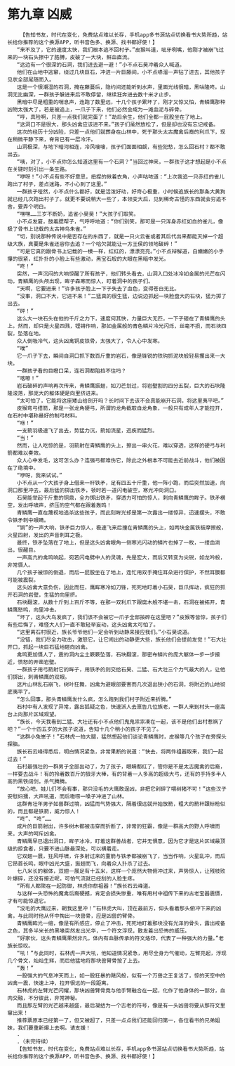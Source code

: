 # 第九章 凶威
        【告知书友，时代在变化，免费站点难以长存，手机app多书源站点切换看书大势所趋，站长给你推荐的这个换源APP，听书音色多、换源、找书都好使！】
       “来不及了，它的速度太快，我们根本逃不回村子。”皮猴叫道，呲牙咧嘴，他刚才被崩飞过来的一块石头擦中了胳膊，皮破了一大块，鲜血直流。
       “这边有一个很深的石洞，我们进去避一避！”小不点石昊冲着众人喊道。
       他们在山地中逃窜，绕过几块巨石，冲进一片巨藤间，小不点哧溜一声钻了进去，其他孩子见状全部尾随而入。
       这是一个很潮湿的石洞，掩在藤蔓后，隐约间还能听到水声，里面光线很暗，黑咕隆咚。山洞无比幽深，一群孩子躲进来后不敢停留，继续狂奔进去数十米才止步。
       黑暗中尽是粗重的喘息声，连跑了数里远，十几个孩子累坏了，刚才又惊又怕，青鳞鹰那种凶物太强大了，若是被追上，一爪子下来，他们必然会成为一滩血泥与碎骨。
       “呼，真险啊，只差一点我们就完蛋了！”劫后余生，他们全都一屁股坐在了地上。
       “这洞口不是很大，那头凶禽应该进不来。”孩子们虽然放松了，但是却也没有忘记戒备。
       这次的经历十分凶险，只差一点他们就葬身在山林中，死于那头太古魔禽后裔的利爪下，现在稍微平静下来，脊背已有一层冷汗。
       山洞极深，与地下暗河相连，冷风嗖嗖，孩子们面面相觑，有些犯愁，怎么回石村？都不敢出去。
       “咦，对了，小不点你怎么知道这里有一个石洞？”当回过神来，一群孩子这才想起是小不点在关键时刻引出一条生路。
       “咿呀！”小不点有些不好意思，扭捏的揪着衣角，小声咕哝道：“上次我追一只赤红的雀儿跑出了村子，差点迷路，不小心到了这里。”
       一群孩子哑然，小不点什么都好，就是活泼好动，好奇心极重，小时候追族长的那条大黄狗就已经几次跑出村子了。就更不要说稍大一些了，本领变大后，见到稀奇古怪的东西就会穷追不舍，要弄个明白。
       “嘿嘿……三岁不断奶，追雀小昊昊！”大孩子们取笑。
       小不点发窘，鼓着腮帮子，气呼呼地道：“你们别笑，那可是一只浑身赤红如血的雀儿，像极了骨书上记载的太古神鸟朱雀。”
       “切，别说那种传说中是否存在的东西了，就是一只火云雀或者其后代出来都能灭掉一个超级大族，真要是朱雀还容你去追？一个哈欠就能让一方王侯的领地破碎！”
       “可是它真的跟骨书上记载的一模一样，红红的，漂漂亮亮。”小不点辩解道，白嫩嫩的小手攥的很紧，红扑扑的小脸上有些激动，黑宝石般的大眼在黑暗中发光。
       “咚！”
       突然，一声沉闷的大响惊醒了所有孩子，他们转头看去，山洞入口处冰冷如金属的光芒在闪动，青鳞鹰的头颅出现，眸子森寒而惊人，盯着洞中的孩子们。
       “天啊，它要进来！”许多孩子脸上一下子失去了血色，变得苍白无比。
       “没事，洞口不大，它进不来！”二猛真的很生猛，边说边抓起一块脸盘大的石块，猛力掷了出去。
       “砰！”
       这么大一块石头在他的千斤之力下，速度何其快，力量巨大无匹，一下子砸在了青鳞鹰的头上。然而，却只是火星四溅，铿锵作响，那如金属般的青色鳞片冷光闪烁，丝毫不损，而石块四裂，坠落在地。
       众人倒吸冷气，这头凶禽铜皮铁骨，太强大了，令人心中发寒。
       “噗”
       它一爪子下去，瞬间自洞口抓下数百斤重的岩石，像是锋锐的铁钩抓泥块般轻易攫出来一大块。
       一群孩子看的目瞪口呆，连石洞都阻挡不住吗？
       “喀嚓！”
       岩石破碎的声响再次传来，青鳞鹰振翅，如刀芒划过，将岩壁割的四分五裂，巨大的石块隆隆滚落，那庞大的躯体硬是向里挤进来。
       “太可怕了，它能将这座矮山给剖开吗？长时间下去该不会真能崩开石洞，将这里夷平吧。”
       皮猴弯弓搭箭，那是一张龙角硬弓，所谓的龙角截取自龙角象，一般只有成年人才能拉开，在石村中堪称最好的制弓材料。
       “咻！”
       一支箭羽极速飞了出去，势猛力沉，箭如流星，迅疾而猛烈。
       “当！”
       然而，让人吃惊的是，羽箭射在青鳞鹰的头上，擦出一串火花，难以穿透，这样的硬弓与利箭都难以奏效。
       众人心中发毛，这可怎么办？连强弓都难伤它，除此之外根本不可能去近前战斗，他们被困在了绝境中。
       “咿呀，我来试试。”
       小不点从一个大孩子身上借来一杆铁矛，足有四五十斤重，他一阵小跑，而后突然加速，向洞口那里冲去，最后猛的掷出铁矛，顿时若一道闪电破空，寒光冲向洞口。
       石昊能举起千斤重的铜鼎，全力掷出铁矛，穿透力可怕的惊人，刺向青鳞鹰的眸子。铁矛横空，发出呼啸声，挤压的空气都在跟着轰鸣！
       青鳞鹰一直在蔑视地追杀这些孩子，而此刻眸光却是第一次露出一缕惊异，迅速摆头，不敢令铁矛刺中眼睛。
       “锵”的一声大响，铁矛巨力惊人，极速飞来后撞在青鳞鹰的头上，如两块金属铁板摩擦般，火星四射，发出的声音刺耳之极。
       最终，铁矛坠落在了地上，但是这头凶禽眼角一侧寒光闪动的鳞片也掉了一枚，一缕血淌出，很醒目。
       一声高亢的禽鸣响起，宛若闪电劈中人的灵魂，先是宏大，而后又转变为尖锐，如龙吟般，非常慑人。
       几个孩子被惊的倒退，而后一屁股坐在了地上，连忙用双手掩住耳朵进行保护，不然耳膜都可能被震裂。
       这头凶禽大意负伤，因此而狂，鹰眸寒冷如刀锋，死死地盯着小石昊，巨爪挥动，疯狂的抓开石洞的岩壁，生猛的向里挤。
       石块翻滚，从数十斤到上百斤不等，在那一双利爪下跟腐木般不堪一击，石洞在被拓开，青鳞鹰怒鸣，向里冲击。
       “坏了，这头大鸟发疯了，我们该不会被它一爪子全部按碎在这里吧？”皮猴等皆惊，孩子们有些后悔了，难怪大人们一直不敢轻举妄动，这头凶禽太可怕了。
       “这里离石村很近，族长爷爷他们一定会听到动静来接应我们。”小石昊说道。
       “没错，我们尽全力攻击，激怒它，让它闹出的动静更大些，族长他们会提前发觉！”石大壮开口，抓起一块巨石猛地砸向凶禽。
       禽鸣更加慑人了，震的洞内尘土簌簌坠落，石块翻滚，那密布鳞片的庞大躯体一步一步接近，愤怒的开凿岩壁。
       一群孩子用弓箭射它的眸子，用铁矛的则交给石昊、二猛、石大壮三个力气最大的人，让他们掷出，刺青鳞鹰的双眼。
       这片山林乱石崩飞，树叶狂舞，凶禽为避眼部要害而几次退出狭小的石洞，将附近的山地彻底夷平了。
       “怎么回事，那头青鳞鹰发什么疯，怎么跑到我们村子附近来折腾。”
       石村中有人发现了异常，露出狐疑之色，快速派人去禀告几位族老，一群人来到村头一座高台上向那片区域观望。
       “族长，今天我看到二猛、大壮还有小不点他们鬼鬼祟祟凑在一起，该不是他们出村惹祸了吧？”一个十四五岁的大孩子说道，告知十几个稍小的孩子不见了。
       “这群小兔崽子！”石林虎一拍大腿，猛然想起他们谈论青鳞鹰时，皮猴等几个孩子在旁探头探脑。
       族长石云峰得悉后，明白情况紧急，非常果断的说道：“快去，将两件祖器取来，我们一起过去！”
       石村最强壮的一群男子全部出动了，为了孩子，眼睛都红了，管你是不是太古魔禽的后裔，一样要去战斗！有的拎着数百斤的狼牙大棒，有的背着一人多高的超级大弓，还有的手持多半人高的黑铁阔剑，杀气腾腾。
       “放心吧，娃儿们不会有事，那只没毛的大鹰敢逞凶，非把它剁碎了喂树猪不可！”这些汉子安慰妇孺，大声吼道，而后嗷唠一嗓子冲进了山林。
       这群青壮年男子如兽群过境，凶猛而气势强大，隔着很远就开始放箭，粗大的箭杆跟标枪似的，而且都是铁箭，威力惊人！
       “咚”、“咚”……
       成片的巨箭射出，许多树木都被击穿而折断了，非常的狂霸，像是一群高大的野人呼啸而来，大声的呵斥凶禽。
       青鳞鹰早已退出洞口，眸子冰冷，盯着这群善战者，它并无惧意，因为它才是这片区域最顶级的掠食者，只要不进山脉最深处，可以横着走。
       它双翅一展，狂风呼啸，许多射过来的重箭与铁矛都被崩飞了，当当作响，火星乱冲，而后它昂首长鸣，眼中凶光大盛，振翅而飞，向着众人扑杀了过去。
       七八米长的躯体，双翅一展足有十五米，这样一个庞然大物俯冲过来，声势惊人，让残枝败叶爆碎，还没有接近呢，可怕气流就已经刮的人脸生疼。
       “所有人都聚在一起防御，林虎你祭祖器！”族长石云峰道。
       与这样一头恐怖的魔禽后裔硬撼，肯定会损失惨重，唯有用村中祖传下来的古老宝器震慑，才有可能惊退它。
       “没毛的大鹰过来，朝我这里冲！”石林虎大叫，顶在最前方，仰头看着那头俯冲下来的凶禽，与此同时他从怀中掏出一块兽骨，应是凶兽的臂骨。
       青鳞鹰眸光一缩，像是有所感应，停止了冲击，死死地盯着那块没有光泽的骨头，露出戒备之色，其多半米长的黑喙突然发出光华，一个符文浮现，散发着出恐怖的威压。
       “好家伙，这头青鳞鹰果然非凡，体内有血脉传承的符文烙印，代表了一种强大的力量。”老族长惊叹。
       “吼！”与此同时，石林虎一声大吼，他知道情况紧急，用尽全身力气催动，左臂亮起，浮现几个骨文，灿灿生辉，而后他猛地将那块兽臂骨按了上去。
       “轰！”
       一股强大的气息冲天而上，如一股狂暴的飓风般，似有一个万兽之王复活了，惊的天空中的凶禽一震，快速上冲，拉开很远的一段距离。
       石林虎的左臂光芒闪耀，那块凶兽臂骨竟与他手臂融合在一起，化作了他身体的一部分，血肉交融，不分彼此，非常神秘。
       而且那左臂的光芒越来越盛，最后凝结为一个古老的符号，像是有一头凶兽将要从那符文里窜出来！
       推荐票原本已经第一了，但又被超了，只差一点点我们还能回归第一，各位看书的兄弟姐妹，我们要重新爆上去啊。请支援！
       .
       .（未完待续）
       【告知书友，时代在变化，免费站点难以长存，手机app多书源站点切换看书大势所趋，站长给你推荐的这个换源APP，听书音色多、换源、找书都好使！】